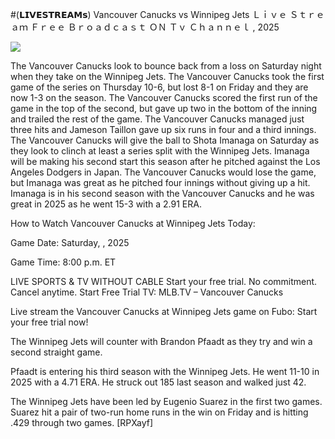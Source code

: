 #(𝗟𝗜𝗩𝗘𝗦𝗧𝗥𝗘𝗔𝗠𝘀) Vancouver Canucks vs Winnipeg Jets Ｌｉｖｅ Ｓｔｒｅａｍ Ｆｒｅｅ Ｂｒｏａｄｃａｓｔ ＯＮ Ｔｖ Ｃｈａｎｎｅｌ , 2025  
  
  
[![](https://i.imgur.com/qSNzIqt.png)](https://movie.rssnews.media/RbwDmPqX.php)  
  
The Vancouver Canucks look to bounce back from a loss on Saturday night when they take on the Winnipeg Jets. The Vancouver Canucks took the first game of the series on Thursday 10-6, but lost 8-1 on Friday and they are now 1-3 on the season. The Vancouver Canucks scored the first run of the game in the top of the second, but gave up two in the bottom of the inning and trailed the rest of the game. The Vancouver Canucks managed just three hits and Jameson Taillon gave up six runs in four and a third innings. The Vancouver Canucks will give the ball to Shota Imanaga on Saturday as they look to clinch at least a series split with the Winnipeg Jets. Imanaga will be making his second start this season after he pitched against the Los Angeles Dodgers in Japan. The Vancouver Canucks would lose the game, but Imanaga was great as he pitched four innings without giving up a hit. Imanaga is in his second season with the Vancouver Canucks and he was great in 2025 as he went 15-3 with a 2.91 ERA.

How to Watch Vancouver Canucks at Winnipeg Jets Today:

Game Date: Saturday, , 2025

Game Time: 8:00 p.m. ET

LIVE SPORTS & TV WITHOUT CABLE
Start your free trial. No commitment. Cancel anytime.
Start Free Trial
TV: MLB.TV – Vancouver Canucks

Live stream the Vancouver Canucks at Winnipeg Jets game on Fubo: Start your free trial now!

The Winnipeg Jets will counter with Brandon Pfaadt as they try and win a second straight game.

Pfaadt is entering his third season with the Winnipeg Jets. He went 11-10 in 2025 with a 4.71 ERA. He struck out 185 last season and walked just 42.

The Winnipeg Jets have been led by Eugenio Suarez in the first two games. Suarez hit a pair of two-run home runs in the win on Friday and is hitting .429 through two games. [RPXayf]